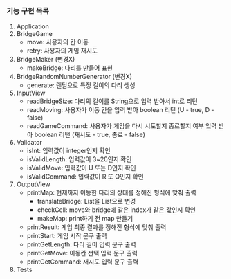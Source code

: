 
### 기능 구현 목록

1. Application
2. BridgeGame
   - move: 사용자의 칸 이동
   - retry: 사용자의 게임 재시도 
3. BridgeMaker (변경X)
   - makeBridge: 다리를 만들어 표현
4. BridgeRandomNumberGenerator (변경X)
   - generate: 랜덤으로 특정 길이의 다리 생성
5. InputView
    - readBridgeSize: 다리의 길이를 String으로 입력 받아서 int로 리턴
    - readMoving: 사용자가 이동 칸을 입력 받아 boolean 리턴 (U - true, D - false)
    - readGameCommand: 사용자가 게임을 다시 시도할지 종료할지 여부 입력 받아 boolean 리턴 (재시도 - true, 종료 - false)
6. Validator
   - isInt: 입력값이 integer인지 확인
   - isValidLength: 입력값이 3~20인지 확인
   - isValidMove: 입력값이 U 또는 D인지 확인
   - isValidCommand: 입력값이 R 또 Q인지 확인
7. OutputView
   - printMap: 현재까지 이동한 다리의 상태를 정해진 형식에 맞춰 출력
     - translateBridge: List<String>을 List<Boolean>으로 변경
     - checkCell: move와 bridge에 같은 index가 같은 값인지 확인
     - makeMap: print하기 전 map 만들기
   - printResult: 게임 최종 결과를 정해진 형식에 맞춰 출력
   - printStart: 게임 시작 문구 출력
   - printGetLength: 다리 길이 입력 문구 출력
   - printGetMove: 이동칸 선택 입력 문구 출력
   - printGetCommand: 재시도 입력 문구 출력
8. Tests